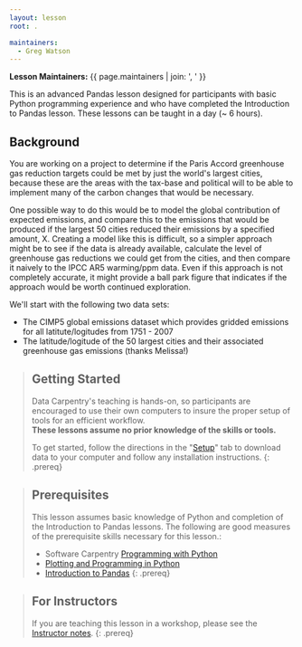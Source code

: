 ```yaml
---
layout: lesson
root: .

maintainers:
  - Greg Watson
---
```


**Lesson Maintainers:** {{ page.maintainers | join: ', ' }}

This is an advanced Pandas lesson designed for participants with basic Python programming experience and who have completed the Introduction to Pandas lesson. These 
lessons can be taught in a day (~ 6 hours). 

## Background

You are working on a project to determine if the Paris Accord greenhouse gas reduction targets could be met by just the world's largest cities, because these are the areas with
the tax-base and political will to be able to implement many of the carbon changes that would be necessary.

One possible way to do this would be to model the global contribution of expected emissions, and compare this to the emissions that would be produced if the largest 50 cities reduced their emissions by a specified amount, X. Creating a model like this is difficult, so a simpler approach might be to see if the data is already available, calculate 
the level of greenhouse gas reductions we could get from the cities, and then compare it naively to the IPCC AR5 warming/ppm data. Even if this approach is not completely 
accurate, it might provide a ball park figure that indicates if the approach would be worth continued exploration.

We'll start with the following two data sets:

- The CIMP5 global emissions dataset which provides gridded emissions for all latitute/logitudes from 1751 - 2007
- The latitude/logitude of the 50 largest cities and their associated greenhouse gas emissions (thanks Melissa!)

> ## Getting Started
>
> Data Carpentry's teaching is hands-on, so participants are encouraged to use
> their own computers to insure the proper setup of tools for an efficient 
> workflow. <br>**These lessons assume no prior knowledge of the skills or tools.**
>
> To get started, follow the directions in the "[Setup](setup/)" tab to 
> download data to your computer and follow any installation instructions.
{: .prereq}

> ## Prerequisites
>
> This lesson assumes basic knowledge of Python and completion of the Introduction to Pandas lessons. The following are good measures of the prerequisite skills necessary for this lesson.:
> - Software Carpentry [Programming with Python](http://swcarpentry.github.io/python-novice-inflammation/) 
> - [Plotting and Programming in Python](https://ornl-training.github.io/python-novice-gapminder/)
> - [Introduction to Pandas](https://ornl-training.github.io/python-advanced-pandas)
{: .prereq}

> ## For Instructors
> If you are teaching this lesson in a workshop, please see the 
> [Instructor notes](guide/).
{: .prereq}
